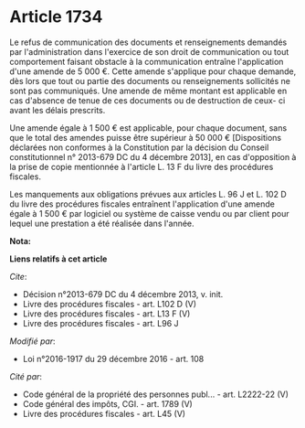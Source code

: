 # Article 1734

Le refus de communication des documents et renseignements demandés par l'administration dans l'exercice de son droit de
communication ou tout comportement faisant obstacle à la communication entraîne l'application d'une amende de 5 000 €. Cette
amende s'applique pour chaque demande, dès lors que tout ou partie des documents ou renseignements sollicités ne sont pas
communiqués. Une amende de même montant est applicable en cas d'absence de tenue de ces documents ou de destruction de ceux-
ci avant les délais prescrits. 

Une amende égale à 1 500 € est applicable, pour chaque document, sans que le total des amendes puisse être supérieur à 50 000
€ [Dispositions déclarées non conformes à la Constitution par la décision du Conseil constitutionnel n° 2013-679 DC du 4
décembre 2013], en cas d'opposition à la prise de copie mentionnée à l'article L. 13 F du livre des procédures fiscales. 

Les manquements aux obligations prévues aux articles L. 96 J et L. 102 D du livre des procédures fiscales entraînent
l'application d'une amende égale à 1 500 € par logiciel ou système de caisse vendu ou par client pour lequel une prestation a
été réalisée dans l'année.

**Nota:**



**Liens relatifs à cet article**

_Cite_:

  - Décision n°2013-679 DC du 4 décembre 2013, v. init.
  - Livre des procédures fiscales - art. L102 D (V)
  - Livre des procédures fiscales - art. L13 F (V)
  - Livre des procédures fiscales - art. L96 J

_Modifié par_:

  - Loi n°2016-1917 du 29 décembre 2016 - art. 108

_Cité par_:

  - Code général de la propriété des personnes publ... - art. L2222-22 (V)
  - Code général des impôts, CGI. - art. 1789 (V)
  - Livre des procédures fiscales - art. L45 (V)
